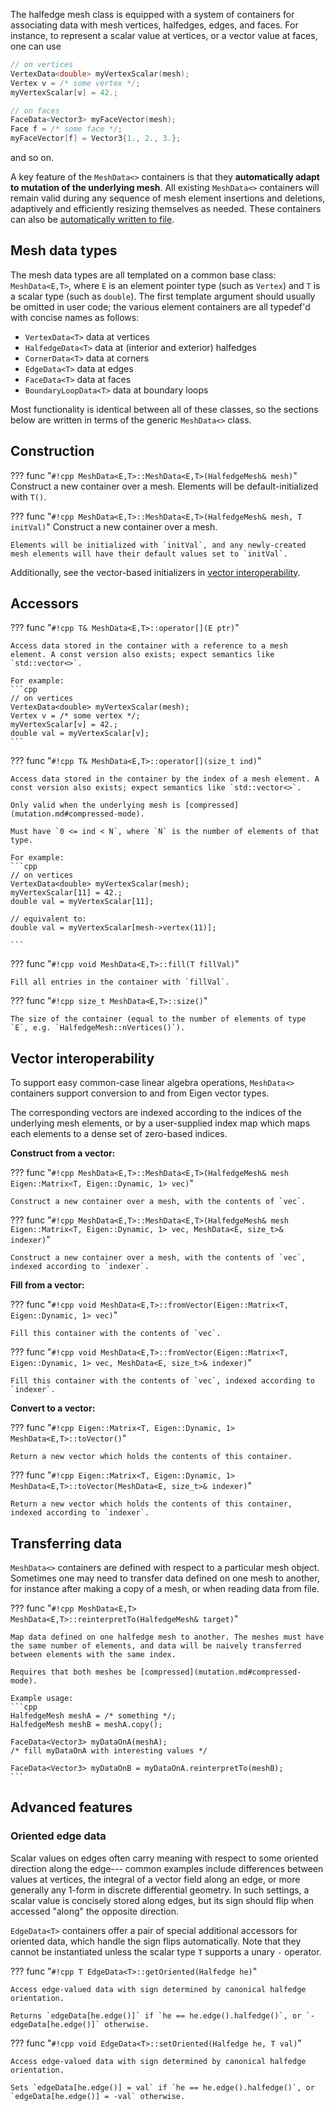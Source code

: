 The halfedge mesh class is equipped with a system of containers for associating data with mesh vertices, halfedges, edges, and faces. For instance, to represent a scalar value at vertices, or a vector value at faces, one can use 

```cpp
// on vertices
VertexData<double> myVertexScalar(mesh);
Vertex v = /* some vertex */;
myVertexScalar[v] = 42.;

// on faces
FaceData<Vector3> myFaceVector(mesh);
Face f = /* some face */;
myFaceVector[f] = Vector3{1., 2., 3.};
```
and so on.


A key feature of the `MeshData<>` containers is that they **automatically adapt to mutation of the underlying mesh**. All existing `MeshData<>` containers will remain valid during any sequence of mesh element insertions and deletions, adaptively and efficiently resizing themselves as needed. These containers can also be [automatically written to file](io.md#serializing-containers).


## Mesh data types

The mesh data types are all templated on a common base class: `MeshData<E,T>`, where `E` is an element pointer type (such as `Vertex`) and `T` is a scalar type (such as `double`). The first template argument should usually be omitted in user code; the various element containers are all typedef'd with concise names as follows:

- `VertexData<T>` data at vertices
- `HalfedgeData<T>` data at (interior and exterior) halfedges 
- `CornerData<T>` data at corners
- `EdgeData<T>` data at edges 
- `FaceData<T>` data at faces 
- `BoundaryLoopData<T>` data at boundary loops

Most functionality is identical between all of these classes, so the sections below are written in terms of the generic `MeshData<>` class.

## Construction


??? func "`#!cpp MeshData<E,T>::MeshData<E,T>(HalfedgeMesh& mesh)`"
    Construct a new container over a mesh. Elements will be default-initialized with `T()`.

??? func "`#!cpp MeshData<E,T>::MeshData<E,T>(HalfedgeMesh& mesh, T initVal)`"
    Construct a new container over a mesh. 
    
    Elements will be initialized with `initVal`, and any newly-created mesh elements will have their default values set to `initVal`.

Additionally, see the vector-based initializers in [vector interoperability](containers.md#vector-interoperability).


## Accessors

??? func "`#!cpp T& MeshData<E,T>::operator[](E ptr)`"

    Access data stored in the container with a reference to a mesh element. A const version also exists; expect semantics like `std::vector<>`.

    For example:
    ```cpp
    // on vertices
    VertexData<double> myVertexScalar(mesh);
    Vertex v = /* some vertex */;
    myVertexScalar[v] = 42.;
    double val = myVertexScalar[v];
    ```

??? func "`#!cpp T& MeshData<E,T>::operator[](size_t ind)`"

    Access data stored in the container by the index of a mesh element. A const version also exists; expect semantics like `std::vector<>`.

    Only valid when the underlying mesh is [compressed](mutation.md#compressed-mode).
    
    Must have `0 <= ind < N`, where `N` is the number of elements of that type.

    For example:
    ```cpp
    // on vertices
    VertexData<double> myVertexScalar(mesh);
    myVertexScalar[11] = 42.;
    double val = myVertexScalar[11];

    // equivalent to:
    double val = myVertexScalar[mesh->vertex(11)];

    ```
    

??? func "`#!cpp void MeshData<E,T>::fill(T fillVal)`"

    Fill all entries in the container with `fillVal`.

??? func "`#!cpp size_t MeshData<E,T>::size()`"

    The size of the container (equal to the number of elements of type `E`, e.g. `HalfedgeMesh::nVertices()`).


## Vector interoperability

To support easy common-case linear algebra operations, `MeshData<>` containers support conversion to and from Eigen vector types.

The corresponding vectors are indexed according to the indices of the underlying mesh elements, or by a user-supplied index map which maps each elements to a dense set of zero-based indices.


**Construct from a vector:**

??? func "`#!cpp MeshData<E,T>::MeshData<E,T>(HalfedgeMesh& mesh Eigen::Matrix<T, Eigen::Dynamic, 1> vec)`"

    Construct a new container over a mesh, with the contents of `vec`.
  

??? func "`#!cpp MeshData<E,T>::MeshData<E,T>(HalfedgeMesh& mesh Eigen::Matrix<T, Eigen::Dynamic, 1> vec, MeshData<E, size_t>& indexer)`"

    Construct a new container over a mesh, with the contents of `vec`, indexed according to `indexer`.


**Fill from a vector:**

??? func "`#!cpp void MeshData<E,T>::fromVector(Eigen::Matrix<T, Eigen::Dynamic, 1> vec)`"

    Fill this container with the contents of `vec`.
    

??? func "`#!cpp void MeshData<E,T>::fromVector(Eigen::Matrix<T, Eigen::Dynamic, 1> vec, MeshData<E, size_t>& indexer)`"

    Fill this container with the contents of `vec`, indexed according to `indexer`.


**Convert to a vector:**

??? func "`#!cpp Eigen::Matrix<T, Eigen::Dynamic, 1> MeshData<E,T>::toVector()`"

    Return a new vector which holds the contents of this container.
    

??? func "`#!cpp Eigen::Matrix<T, Eigen::Dynamic, 1> MeshData<E,T>::toVector(MeshData<E, size_t>& indexer)`"

    Return a new vector which holds the contents of this container, indexed according to `indexer`.
    

    


## Transferring data

`MeshData<>` containers are defined with respect to a particular mesh object. Sometimes one may need to transfer data defined on one mesh to another, for instance after making a copy of a mesh, or when reading data from file.

??? func "`#!cpp MeshData<E,T> MeshData<E,T>::reinterpretTo(HalfedgeMesh& target)`"

    Map data defined on one halfedge mesh to another. The meshes must have the same number of elements, and data will be naively transferred between elements with the same index.

    Requires that both meshes be [compressed](mutation.md#compressed-mode).

    Example usage:
    ```cpp
    HalfedgeMesh meshA = /* something */;
    HalfedgeMesh meshB = meshA.copy();

    FaceData<Vector3> myDataOnA(meshA);
    /* fill myDataOnA with interesting values */

    FaceData<Vector3> myDataOnB = myDataOnA.reinterpretTo(meshB);
    ```


## Advanced features


### Oriented edge data 

<!--TODO reword...-->
Scalar values on edges often carry meaning with respect to some oriented direction along the edge--- common examples include differences between values at vertices, the integral of a vector field along an edge, or more generally any 1-form in discrete differential geometry. In such settings, a scalar value is concisely stored along edges, but its sign should flip when accessed "along" the opposite direction.

`EdgeData<T>` containers offer a pair of special additional accessors for oriented data, which handle the sign flips automatically. Note that they cannot be instantiated unless the scalar type `T` supports a unary `-` operator.

??? func "`#!cpp T EdgeData<T>::getOriented(Halfedge he)`"

    Access edge-valued data with sign determined by canonical halfedge orientation.

    Returns `edgeData[he.edge()]` if `he == he.edge().halfedge()`, or `-edgeData[he.edge()]` otherwise.


??? func "`#!cpp void EdgeData<T>::setOriented(Halfedge he, T val)`"
    
    Access edge-valued data with sign determined by canonical halfedge orientation.

    Sets `edgeData[he.edge()] = val` if `he == he.edge().halfedge()`, or `edgeData[he.edge()] = -val` otherwise.

